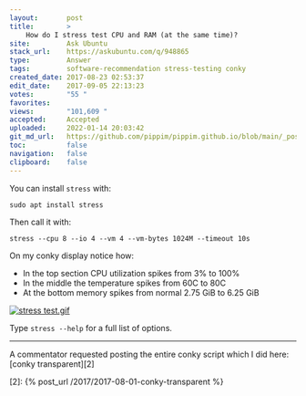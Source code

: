 ```yaml
---
layout:       post
title:        >
    How do I stress test CPU and RAM (at the same time)?
site:         Ask Ubuntu
stack_url:    https://askubuntu.com/q/948865
type:         Answer
tags:         software-recommendation stress-testing conky
created_date: 2017-08-23 02:53:37
edit_date:    2017-09-05 22:13:23
votes:        "55 "
favorites:    
views:        "101,609 "
accepted:     Accepted
uploaded:     2022-01-14 20:03:42
git_md_url:   https://github.com/pippim/pippim.github.io/blob/main/_posts/2017/2017-08-23-How-do-I-stress-test-CPU-and-RAM-^at-the-same-time^^.md
toc:          false
navigation:   false
clipboard:    false
---
```


You can install `stress` with:

``` 
sudo apt install stress

```

Then call it with:

``` 
stress --cpu 8 --io 4 --vm 4 --vm-bytes 1024M --timeout 10s

```

On my conky display notice how:

- In the top section CPU utilization spikes from 3% to 100%
- In the middle the temperature spikes from 60C to 80C
- At the bottom memory spikes from normal 2.75 GiB to 6.25 GiB

[![stress test.gif][1]][1]

Type `stress --help` for a full list of options.


----------

A commentator requested posting the entire conky script which I did here: [conky transparent][2]


  [1]: https://i.stack.imgur.com/bJmjj.gif
  [2]: {% post_url /2017/2017-08-01-conky-transparent %}
